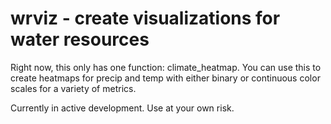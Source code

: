 # wrviz - create visualizations for water resources

Right now, this only has one function: climate_heatmap. You can use this to create heatmaps for precip and temp with either binary or continuous color scales for a variety of metrics.

Currently in active development. Use at your own risk.
